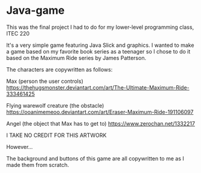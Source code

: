 # Java-game
This was the final project I had to do for my lower-level programming class, ITEC 220 

It's a very simple game featuring Java Slick and graphics. I wanted to make a game based on my favorite book series as a teenager so I chose to do it based on the Maximum Ride series by James Patterson.

The characters are copywritten as follows: 

Max (person the user controls) 
https://thehugsmonster.deviantart.com/art/The-Ultimate-Maximum-Ride-333461425

Flying warewolf creature (the obstacle)
https://ooanimemeoo.deviantart.com/art/Eraser-Maximum-Ride-191106097

Angel (the object that Max has to get to) 
https://www.zerochan.net/1332217

I TAKE NO CREDIT FOR THIS ARTWORK

However...

The background and buttons of this game are all copywritten to me as I made them from scratch. 
